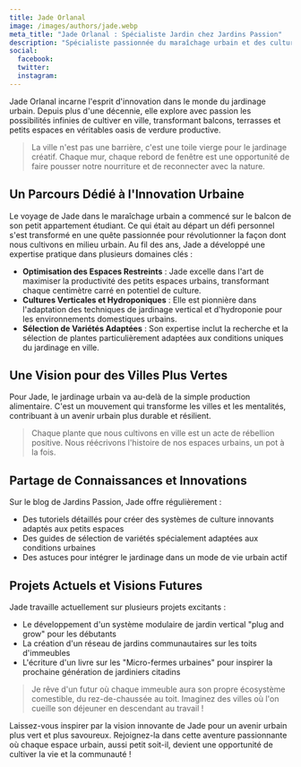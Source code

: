 ```yaml
---
title: Jade Orlanal
image: /images/authors/jade.webp
meta_title: "Jade Orlanal : Spécialiste Jardin chez Jardins Passion"
description: "Spécialiste passionnée du maraîchage urbain et des cultures innovantes chez Jardins Passion. Découvrez les techniques de Jade pour un potager urbain productif et créatif."
social:
  facebook:
  twitter: 
  instagram: 
---
```


Jade Orlanal incarne l'esprit d'innovation dans le monde du jardinage urbain. Depuis plus d'une décennie, elle explore avec passion les possibilités infinies de cultiver en ville, transformant balcons, terrasses et petits espaces en véritables oasis de verdure productive.

> La ville n'est pas une barrière, c'est une toile vierge pour le jardinage créatif. Chaque mur, chaque rebord de fenêtre est une opportunité de faire pousser notre nourriture et de reconnecter avec la nature.

## Un Parcours Dédié à l'Innovation Urbaine

Le voyage de Jade dans le maraîchage urbain a commencé sur le balcon de son petit appartement étudiant. Ce qui était au départ un défi personnel s'est transformé en une quête passionnée pour révolutionner la façon dont nous cultivons en milieu urbain. Au fil des ans, Jade a développé une expertise pratique dans plusieurs domaines clés :

- **Optimisation des Espaces Restreints** : Jade excelle dans l'art de maximiser la productivité des petits espaces urbains, transformant chaque centimètre carré en potentiel de culture.
- **Cultures Verticales et Hydroponiques** : Elle est pionnière dans l'adaptation des techniques de jardinage vertical et d'hydroponie pour les environnements domestiques urbains.
- **Sélection de Variétés Adaptées** : Son expertise inclut la recherche et la sélection de plantes particulièrement adaptées aux conditions uniques du jardinage en ville.

## Une Vision pour des Villes Plus Vertes

Pour Jade, le jardinage urbain va au-delà de la simple production alimentaire. C'est un mouvement qui transforme les villes et les mentalités, contribuant à un avenir urbain plus durable et résilient.

> Chaque plante que nous cultivons en ville est un acte de rébellion positive. Nous réécrivons l'histoire de nos espaces urbains, un pot à la fois.

## Partage de Connaissances et Innovations

Sur le blog de Jardins Passion, Jade offre régulièrement :

- Des tutoriels détaillés pour créer des systèmes de culture innovants adaptés aux petits espaces
- Des guides de sélection de variétés spécialement adaptées aux conditions urbaines
- Des astuces pour intégrer le jardinage dans un mode de vie urbain actif

## Projets Actuels et Visions Futures

Jade travaille actuellement sur plusieurs projets excitants :

- Le développement d'un système modulaire de jardin vertical "plug and grow" pour les débutants
- La création d'un réseau de jardins communautaires sur les toits d'immeubles
- L'écriture d'un livre sur les "Micro-fermes urbaines" pour inspirer la prochaine génération de jardiniers citadins

> Je rêve d'un futur où chaque immeuble aura son propre écosystème comestible, du rez-de-chaussée au toit. Imaginez des villes où l'on cueille son déjeuner en descendant au travail !

Laissez-vous inspirer par la vision innovante de Jade pour un avenir urbain plus vert et plus savoureux. Rejoignez-la dans cette aventure passionnante où chaque espace urbain, aussi petit soit-il, devient une opportunité de cultiver la vie et la communauté !